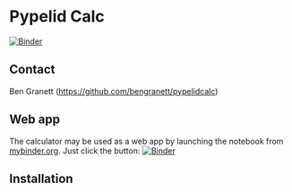 Pypelid Calc
============

[![Binder](https://mybinder.org/badge_logo.svg)](https://mybinder.org/v2/gh/bengranett/pypelidcalc/master?urlpath=/apps/pypelid-snr.ipynb)

Contact
-------
Ben Granett (https://github.com/bengranett/pypelidcalc)

Web app
-------
The calculator may be used as a web app by launching the notebook from [mybinder.org](https://mybinder.org/).
Just click the button: [![Binder](https://mybinder.org/badge_logo.svg)](https://mybinder.org/v2/gh/bengranett/pypelid-snr/master?urlpath=/apps/pypelid-snr.ipynb)

Installation
------------
